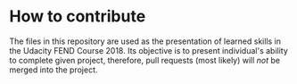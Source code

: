 # How to contribute

The files in this repository are used as the presentation of learned skills in the Udacity FEND Course 2018. Its objective is to present individual's ability to complete given project, therefore, pull requests (most likely) will _not_ be merged into the project.
